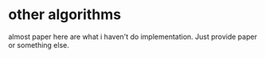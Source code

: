 # other algorithms

almost paper here are what i haven't do implementation. Just provide paper or something else.
